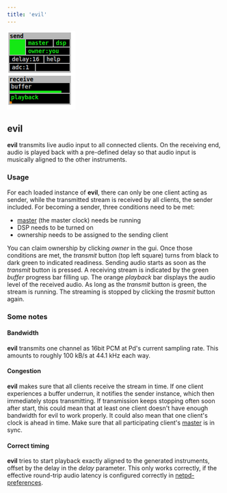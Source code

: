 ```yaml
---
title: 'evil'
---
```


![evil](evil.png)

## evil

**evil** transmits live audio input to all connected clients. On the receiving
end, audio is played back with a pre-defined delay so that audio input
is musically aligned to the other instruments.

### Usage


For each loaded instance of  **evil**, there can only be one client acting as
sender, while the transmitted stream is received by all clients, the
sender included. For becoming a sender, three conditions need to be met:

- [master](../master) (the master clock) needs be running
- DSP needs to be turned on
- ownership needs to be assigned to the sending client

You can claim ownership by clicking *owner* in the gui. Once those conditions
are met, the *transmit* button (top left square) turns from black to dark green
to indicated readiness. Sending audio starts as soon as the *transmit* button is
pressed. A receiving stream is indicated by the green *buffer* progress bar
filling up. The orange *playback* bar displays the audio level of the received
audio. As long as the *transmit* button is green, the stream is running. The
streaming is stopped by clicking the *trasmit* button again.

### Some notes


#### Bandwidth

**evil** transmits one channel as 16bit PCM at Pd's current sampling rate. This
amounts to roughly 100 kB/s at 44.1 kHz each way.

#### Congestion

**evil** makes sure that all clients receive the stream in time. If one client
experiences a buffer underrun, it notifies the sender instance, which then
immediately stops transmitting. If transmission keeps stopping often soon
after start, this could mean that at least one client doesn't have enough
bandwidth for evil to work properly. It could also mean that one client's
clock is ahead in time. Make sure that all participating client's [master](../master)
is in sync.

#### Correct timing

**evil** tries to start playback exactly aligned to the generated instruments,
offset by the delay in the *delay* parameter. This only works correctly, if
the effective round-trip audio latency is configured correctly in
[netpd-preferences](/docs/netpd-preferences).

